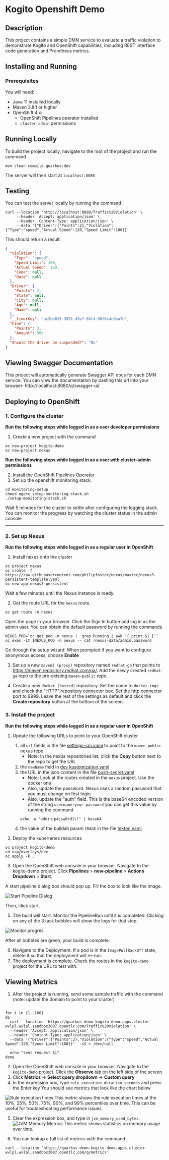 # Kogito Openshift Demo

## Description
This project contains a simple DMN service to evaluate a traffic violation to demonstrate
Kogito and OpenShift capabilities, including REST interface code generation and Promtheus metrics.

## Installing and Running
### Prerequisites
You will need:
- Java 11 installed locally
- Maven 3.8.1 or higher
- OpenShift 4.x:
    - OpenShift Pipelines operator installed
    - `cluster-admin` permissions

## Running Locally
To build the project locally, navigate to the root of the project and run the command

`mvn clean compile quarkus:dev`

The server will then start at `localhost:8080`

## Testing

You can test the server locally by running the command

```shell
curl --location 'http://localhost:8080/Traffic%20Violation' \
     --header 'Accept: application/json' \
     --header 'Content-Type: application/json' \
     --data '{"Driver":{"Points":2},"Violation":{"Type":"speed","Actual Speed":120,"Speed Limit":100}}'
```

This should return a result:
```json
{
  "Violation": {
    "Type": "speed",
    "Speed Limit": 100,
    "Actual Speed": 120,
    "Code": null,
    "Date": null
  },
  "Driver": {
    "Points": 2,
    "State": null,
    "City": null,
    "Age": null,
    "Name": null
  },
  "__timerKey": "ac2bb015-3951-49e7-8bf4-98f6c4c9ea7d",
  "Fine": {
    "Points": 3,
    "Amount": 500
  },
  "Should the driver be suspended?": "No"
}
```

## Viewing Swagger Documentation
This project will automatically generate Swagger API docs for each DMN service.
You can view the documentation by pasting this url into your browser: http://localhost:8080/q/swagger-ui/


## Deploying to OpenShift

### 1. Configure the cluster
**Run the following steps while logged in as a user developer permissions**

1. Create a new project with the command

```shell
oc new-project kogito-demo
oc new-project nexus
```

**Run the following steps while logged in as a user with cluster-admin permissions**


2. Install the OpenShift Pipelines Operator
3. Set up the openshift monitoring stack.
```shell
cd monitoring-setup
chmod ugo+x setup-monitoring-stack.sh
./setup-monitoring-stack.sh
```

Wait 5 minutes for the cluster to settle after configuring the logging stack.
You can monitor the progress by watching the cluster status in the admin console

---

### 2. Set up Nexus
**Run the following steps while logged in as a regular user in OpenShift**



1. Install nexus onto the cluster
```shell
oc project nexus
oc create -f https://raw.githubusercontent.com/philipfoster/nexus/master/nexus3-persistent-template.yaml
oc new-app nexus3-persistent
```
Wait a few minutes until the Nexus instance is ready.

2. Get the route URL for the `nexus` route.
```shell
oc get route -n nexus
```

Open the page in your browser. Click the Sign In button and log in as the admin user.
You can obtain the default password by running the commands

```shell
NEXUS_POD=`oc get pod -n nexus |  grep Running | awk '{ print $1 }'`
oc exec -it $NEXUS_POD -n nexus -- cat /nexus-data/admin.password
```

Go through the setup wizard. When prompted if you want to configure anonymous access, choose **Enable**


3. Set up a new `maven2 (proxy)` repository named `redhat-ga` that points to https://maven.repository.redhat.com/ga/.
   Add the newly created `redhat-ga` repo to the pre-existing `maven-public` repo.

4. Create a new `docker (hosted)` repository. Set the name to `docker-imgs` and check the "HTTP" repository connector box.
    Set the http connector port to 9999. Leave the rest of the settings as default and click the **Create repository** button at the bottom
    of the screen.

### 3. Install the project

**Run the following steps while logged in as a regular user in OpenShift**

1. Update the following URLs to point to your OpenShift cluster
    1. all `url` fields in the file [settings-cm.yaml](cluster-setup/pipeline/mvn-settings-cm.yaml) to point to the `maven-public` nexus repo
        - Note: In the nexus repositories list, click the **Copy** button next to the repo to get the URL
    2. the `newName` field in [dev kustomization.yaml](ocp/overlays/dev/kustomization.yaml)
    3. the URL in the json content in the file [push-secret.yaml](cluster-setup/pipeline/push-secret.yaml)
        - Note: Look at the routes created in the `nexus` project. Use the docker one
        - Also, update the password. Nexus uses a random password that you must change on first login
        - Also, update the "auth" field. This is the base64 encoded version of the string `username:your-password`
          you can get this value by running the command 
       ```shell 
       echo -n "admin:p4ssw0rd1\!" | base64
       ````
    4. the value of the buildah param `IMAGE` in the file [tekton.yaml](ocp/overlays/dev/tekton.yaml) 

2. Deploy the kubernetes resources
```shell
oc project kogito-demo
cd ocp/overlays/dev
oc apply -k .
```

3. Open the OpenShift web console in your browser. Navigate to the kogito-demo project.
   Click **Pipelines** > **new-pipeline** > **Actions Dropdown** > **Start**.

A start pipeline dialog box should pop up. Fill the box to look like the image.

![Start Pipeline Dialog](docs/StartPipelineDialog.png)

Then, click start.

5. The build will start. Monitor the PipelineRun until it is completed. Clicking on any of the 3
   task bubbles will show the logs for that step.

![Monitor progres](docs/PipelineRunMonitoring.png)

After all bubbles are green, your build is complete.

6. Navigate to the Deployment. If a pod is in the `ImagePullBackOff` state, delete it so that the deployment will re-run.
7. The deployment is complete. Check the routes in the `kogito-demo` project for the URL to test with.

## Viewing Metrics

1. After the project is running, send some sample traffic with the command
   (note: update the domain to point to your cluster)
```shell

for i in {1..100}
do
  curl --location 'https://quarkus-demo-kogito-demo.apps.cluster-wvlpl.wvlpl.sandbox3007.opentlc.com/Traffic%20Violation' \
  --header 'Accept: application/json' \
  --header 'Content-Type: application/json' \
  --data '{"Driver":{"Points":2},"Violation":{"Type":"speed","Actual Speed":120,"Speed Limit":100}}'  -sS > /dev/null
  
  echo "sent request $i"
done
```

2. Open the OpenShift web console in your browser. Navigate to the `kogito-demo` project. Click the **Observe** tab on the left side of the screen
3. Click **Metrics** -> **Select query dropdown** -> **Custom query**
4. In the expression box, type `rule_execution_duration_seconds` and press the Enter key
You should see metrics that look like the chart below

![Rule execution times](docs/RuleExecutionMetricsTimed.png)
This metric shows the rule execution times at the 10%, 25%, 50%, 75%, 90%, and 99% percentiles over time. This
can be useful for troubleshooting performance issues.

5. Clear the expression box, and type in `jvm_memory_used_bytes`.
![JVM Memory Metrics](docs/JvmMemoryMetrics.png)
This metric shows statistics on memory usage over time. 

6. You can lookup a full list of metrics with the command
```shell
curl --location 'https://quarkus-demo-kogito-demo.apps.cluster-wvlpl.wvlpl.sandbox3007.opentlc.com/q/metrics' 
```
